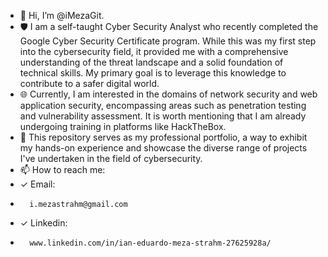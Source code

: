 - 👋 Hi, I’m @iMezaGit.
- 🛡️ I am a self-taught Cyber Security Analyst who recently completed the Google Cyber Security Certificate program. While this was my first step into the cybersecurity field, it provided me with a comprehensive understanding of the threat landscape and a solid foundation of technical skills. My primary goal is to leverage this knowledge to contribute to a safer digital world.
- 🌐 Currently, I am interested in the domains of network security and web application security, encompassing areas such as penetration testing and vulnerability assessment. It is worth mentioning that I am already undergoing training in platforms like HackTheBox.
- 💼 This repository serves as my professional portfolio, a way to exhibit my hands-on experience and showcase the diverse range of projects I've undertaken in the field of cybersecurity.
- 📫 How to reach me:
-   ✓ Email:
-       i.mezastrahm@gmail.com
-   ✓ Linkedin:
-       www.linkedin.com/in/ian-eduardo-meza-strahm-27625928a/

<!---
iMezaGit/iMezaGit is a ✨ special ✨ repository because its `README.md` (this file) appears on your GitHub profile.
You can click the Preview link to take a look at your changes.
--->
